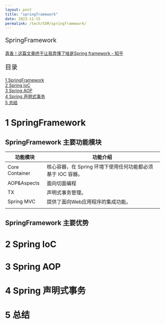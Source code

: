 ```yaml
---
layout: post
title: "springframework"
date: 2023-11-15
permalink: /tech/SSM/springframework/
---
```

<p style="font-size:20px;">SpringFramework</p>
<a href="https://zhuanlan.zhihu.com/p/557762402" target="_blank">真香！这篇文章终于让我弄懂了啥是Spring framework - 知乎</a>
<p style="font-size:20px;">目录</p>
<a href ="#1"> 1 SpringFramework </a><br>
<a href ="#2"> 2 Spring IoC </a><br>
<a href ="#3"> 3 Spring AOP </a><br>
<a href ="#4"> 4 Spring 声明式事务 </a><br>
<a href ="#5"> 5 总结 </a><br>

<h1 id="1"> 1 SpringFramework</h1>

## SpringFramework 主要功能模块

|功能模块|功能介绍|
|-|-|
|Core Container|核心容器，在 Spring 环境下使用任何功能都必须基于 IOC 容器。|
|AOP&Aspects|面向切面编程|
|TX|声明式事务管理。|
|Spring MVC|提供了面向Web应用程序的集成功能。|
||


## SpringFramework 主要优势



<h1 id="2"> 2 Spring IoC</h1>


<h1 id="3"> 3 Spring AOP</h1>

<h1 id="4"> 4 Spring 声明式事务 </h1>

<h1 id="5"> 5 总结 </h1>